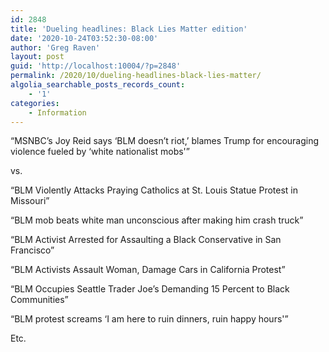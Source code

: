 ```yaml
---
id: 2848
title: 'Dueling headlines: Black Lies Matter edition'
date: '2020-10-24T03:52:30-08:00'
author: 'Greg Raven'
layout: post
guid: 'http://localhost:10004/?p=2848'
permalink: /2020/10/dueling-headlines-black-lies-matter/
algolia_searchable_posts_records_count:
    - '1'
categories:
    - Information
---
```


“MSNBC’s Joy Reid says ‘BLM doesn’t riot,’ blames Trump for encouraging violence fueled by ‘white nationalist mobs'”

vs.

“BLM Violently Attacks Praying Catholics at St. Louis Statue Protest in Missouri”

“BLM mob beats white man unconscious after making him crash truck”

“BLM Activist Arrested for Assaulting a Black Conservative in San Francisco”

“BLM Activists Assault Woman, Damage Cars in California Protest”

“BLM Occupies Seattle Trader Joe’s Demanding 15 Percent to Black Communities”

“BLM protest screams ‘I am here to ruin dinners, ruin happy hours'”

Etc.